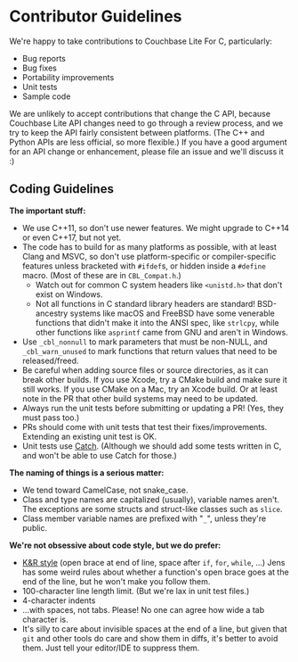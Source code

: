 # Contributor Guidelines

We're happy to take contributions to Couchbase Lite For C, particularly:

* Bug reports
* Bug fixes
* Portability improvements
* Unit tests
* Sample code

We are unlikely to accept contributions that change the C API, because Couchbase Lite API changes need to go through a review process, and we try to keep the API fairly consistent between platforms. (The C++ and Python APIs are less official, so more flexible.) If you have a good argument for an API change or enhancement, please file an issue and we'll discuss it :)

## Coding Guidelines

**The important stuff:**

* We use C++11, so don't use newer features. We might upgrade to C++14 or even C++17, but not yet.
* The code has to build for as many platforms as possible, with at least Clang and MSVC, so don't use platform-specific or compiler-specific features unless bracketed with `#ifdef`s, or hidden inside a `#define` macro. (Most of these are in `CBL_Compat.h`.)
  - Watch out for common C system headers like `<unistd.h>` that don't exist on Windows.
  - Not all functions in C standard library headers are standard! BSD-ancestry systems like macOS and FreeBSD have some venerable functions that didn't make it into the ANSI spec, like `strlcpy`, while other functions like `asprintf` came from GNU and aren't in Windows.
* Use `_cbl_nonnull` to mark parameters that must be non-NULL, and `_cbl_warn_unused` to mark functions that return values that need to be released/freed.
* Be careful when adding source files or source directories, as it can break other builds. If you use Xcode, try a CMake build and make sure it still works. If you use CMake on a Mac, try an Xcode build. Or at least note in the PR that other build systems may need to be updated.
* Always run the unit tests before submitting or updating a PR! (Yes, they must pass too.)
* PRs should come with unit tests that test their fixes/improvements. Extending an existing unit test is OK.
* Unit tests use [Catch](https://github.com/catchorg/Catch2). (Although we should add some tests written in C, and won't be able to use Catch for those.)

**The naming of things is a serious matter:**

* We tend toward CamelCase, not snake_case.
* Class and type names are capitalized (usually), variable names aren't. The exceptions are some structs and struct-like classes such as `slice`.
* Class member variable names are prefixed with "`_`", unless they're public.

**We're not obsessive about code style, but we do prefer:**

* [K&R style](https://en.wikipedia.org/wiki/Indentation_style#K&R_style) (open brace at end of line, space after `if`, `for`, `while`, ...) Jens has some weird rules about whether a function's open brace goes at the end of the line, but he won't make you follow them.
* 100-character line length limit. (But we're lax in unit test files.)
* 4-character indents
* ...with spaces, not tabs. Please! No one can agree how wide a tab character is.
* It's silly to care about invisible spaces at the end of a line, but given that `git` and other tools do care and show them in diffs, it's better to avoid them. Just tell your editor/IDE to suppress them.
